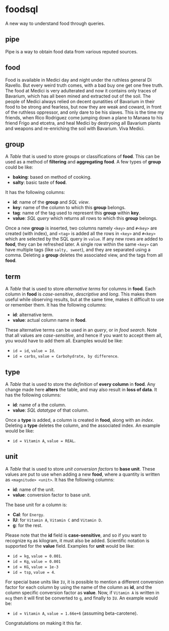 # foodsql

A new way to understand food through queries.


## pipe

Pipe is a way to obtain food data from various reputed sources.


## food

Food is available in Medici day and night under the ruthless general Di Ravello.
But every weird truth comes, with a bad buy one get one free truth. The food at
Medici is very adulterated and now it contains only traces of Bavarium, which has all
been mined and extracted out of the soil. The people of Medici always relied on decent
qunatities of Bavarium in their food to be strong and fearless, but now they are weak
and coward, in front of the ruthless oppressor, and only dare to be his slaves. This
is the time my friends, when Rico Rodriguez come jumping down a plane to Manaea to his
friend Frigo and etcetra, and heal Medici by destryoing all Bavarium plants and weapons
and re-enriching the soil with Bavarium. Viva Medici.


## group

A *Table* that is used to store groups or classifications of **food**. This can
be used as a method of **filtering** and **aggregating** **food**. A few types
of **group** could be like:
- **baking**: based on method of cooking.
- **salty**: basic taste of **food**.

It has the following columns:
- **id**: name of the **group** and *SQL view*.
- **key**: name of the column to which this **group** belongs.
- **tag**: name of the tag used to represent this **group** within **key**.
- **value**: *SQL query* which returns all rows to which this **group** belongs.

Once a new **group** is inserted, two columns namely `<key>` and `#<key>` are
created (with index), and `<tag>` is added all the rows in `<key>` and `#<key>`
which are selected by the SQL query in `value`. If any new rows are added to
**food**, they can be refreshed later. A single row within the same `<key>` can
have multiple tags (like `salty, sweet`), and they are separated using a comma.
Deleting a **group** deletes the associated view, and the tags from all **food**.


## term

A *Table* that is used to store *alternative terms* for columns in **food**.
Each column in **food** is *case-sensitive*, *descriptive* and *long*. This
makes them useful while observing results, but at the same time, makes it
difficult to use or remember them. It has the following columns:
- **id**: alternative term.
- **value**: actual column name in **food**.

These alternative terms can be used in an *query*, or in *food search*. Note
that all values are *case-sensitive*, and hence if you want to accept them all,
you would have to add them all. Examples would be like:
- `id = id`, `value = Id`.
- `id = carbs`, `value = Carbohydrate, by difference`.


## type

A *Table* that is used to store the *definition* of **every column** in
**food**. Any change made here **alters** the table, and may also result in
**loss of data**. It has the following columns:
- **id**: name of a the column.
- **value**: *SQL datatype* of that column.

Once a **type** is added, a column is created in **food**, along with an
*index*. Deleting a **type** deletes the column, and the associated index.
An example would be like:
- `id = Vitamin A`, `value = REAL`.


## unit

A *Table* that is used to store *unit conversion factors* to **base unit**.
These values are put to use when adding a new **food**, where a quantity is
written as `<magnitude> <unit>`. It has the following columns:
- **id**: name of the unit.
- **value**: conversion factor to base unit.

The base unit for a column is:
- **Cal**: for `Energy`.
- **IU**: for `Vitamin A`, `Vitamin C` and `Vitamin D`.
- **g**: for the rest.

Please note that the **id** field is **case-sensitive**, and so if you want to
recognize `Kg` as kilogram, it must also be added. Scientific notation is
supported for the **value** field. Examples for **unit** would be like:
- `id = kg`, `value = 0.001`.
- `id = Kg`, `value = 0.001`
- `id = KG`, `value = 1e-3`
- `id = tsp`, `value = 4`.

For special base units like `IU`, it is possible to mention a different
conversion factor for each column by using the name of the column as **id**,
and the column specific conversion factor as **value**. Now, if `Vitamin A` is
written in `mcg` then it will first be converted to `g`, and finally to `IU`.
An example would be:
- `id = Vitamin A`, `value = 1.66e+6` (assuming beta-carotene).

Congratulations on making it this far.
